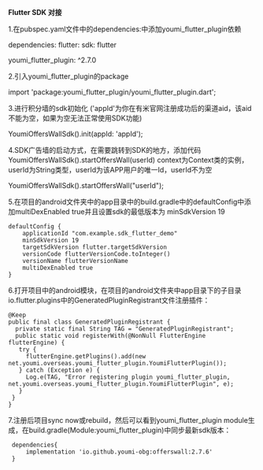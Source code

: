 
**Flutter SDK 对接**

1.在pubspec.yaml文件中的dependencies:中添加youmi_flutter_plugin依赖

dependencies:
  flutter:
    sdk: flutter

  youmi_flutter_plugin: ^2.7.0

2.引入youmi_flutter_plugin的package

 import 'package:youmi_flutter_plugin/youmi_flutter_plugin.dart';

3.进行积分墙的sdk初始化 ('appId'为你在有米官网注册成功后的渠道aid，该aid不能为空，如果为空无法正常使用SDK功能)

 YoumiOffersWallSdk().init(appId: 'appId');

4.SDK广告墙的启动方式，在需要跳转到SDK的地方，添加代码 YoumiOffersWallSdk().startOffersWall(userId) context为Context类的实例，userId为String类型，userId为该APP用户的唯一Id，userId不为空

 YoumiOffersWallSdk().startOffersWall("userId");

5.在项目的android文件夹中的app目录中的build.gradle中的defaultConfig中添加multiDexEnabled true并且设置sdk的最低版本为      minSdkVersion 19

    defaultConfig {
        applicationId "com.example.sdk_flutter_demo"
        minSdkVersion 19
        targetSdkVersion flutter.targetSdkVersion
        versionCode flutterVersionCode.toInteger()
        versionName flutterVersionName
        multiDexEnabled true
    }

 6.打开项目中的android模块，在项目的android文件夹中app目录下的子目录io.flutter.plugins中的GeneratedPluginRegistrant文件注册插件：
    
    @Keep
    public final class GeneratedPluginRegistrant {
      private static final String TAG = "GeneratedPluginRegistrant";
      public static void registerWith(@NonNull FlutterEngine flutterEngine) {
       try {
         flutterEngine.getPlugins().add(new net.youmi.overseas.youmi_flutter_plugin.YoumiFlutterPlugin());
       } catch (Exception e) {
         Log.e(TAG, "Error registering plugin youmi_flutter_plugin, net.youmi.overseas.youmi_flutter_plugin.YoumiFlutterPlugin", e);
       }
     }
    }

  7.注册后项目sync now或rebuild，然后可以看到youmi_flutter_plugin module生成，在build.gradle(Module:youmi_flutter_plugin)中同步最新sdk版本：
     
     dependencies{
         implementation 'io.github.youmi-obg:offerswall:2.7.6'
     }

